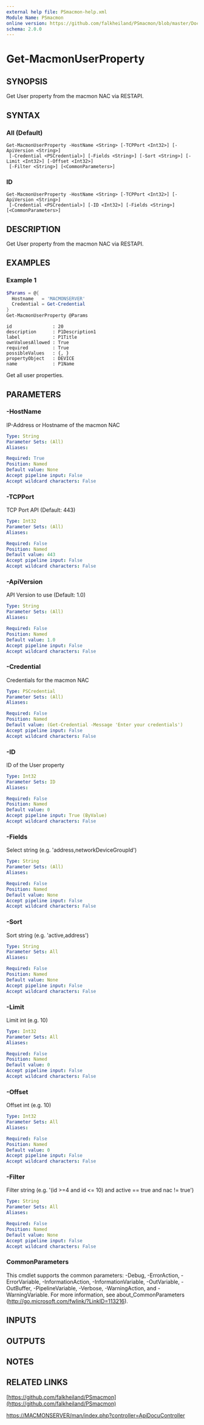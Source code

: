 ```yaml
---
external help file: PSmacmon-help.xml
Module Name: PSmacmon
online version: https://github.com/falkheiland/PSmacmon/blob/master/Docs/Get-MacmonUserProperty.md
schema: 2.0.0
---
```


# Get-MacmonUserProperty

## SYNOPSIS
Get User property from the macmon NAC via RESTAPI.

## SYNTAX

### All (Default)
```
Get-MacmonUserProperty -HostName <String> [-TCPPort <Int32>] [-ApiVersion <String>]
 [-Credential <PSCredential>] [-Fields <String>] [-Sort <String>] [-Limit <Int32>] [-Offset <Int32>]
 [-Filter <String>] [<CommonParameters>]
```

### ID
```
Get-MacmonUserProperty -HostName <String> [-TCPPort <Int32>] [-ApiVersion <String>]
 [-Credential <PSCredential>] [-ID <Int32>] [-Fields <String>] [<CommonParameters>]
```

## DESCRIPTION
Get User property from the macmon NAC via RESTAPI.

## EXAMPLES

### Example 1
```powershell
$Params = @{
  Hostname   = 'MACMONSERVER'
  Credential = Get-Credential
}
Get-MacmonUserProperty @Params
```
```
id               : 20
description      : P1Description1
label            : P1Title
ownValuesAllowed : True
required         : True
possibleValues   : {, }
propertyObject   : DEVICE
name             : P1Name
```
Get all user properties.

## PARAMETERS

### -HostName
IP-Address or Hostname of the macmon NAC

```yaml
Type: String
Parameter Sets: (All)
Aliases:

Required: True
Position: Named
Default value: None
Accept pipeline input: False
Accept wildcard characters: False
```

### -TCPPort
TCP Port API (Default: 443)

```yaml
Type: Int32
Parameter Sets: (All)
Aliases:

Required: False
Position: Named
Default value: 443
Accept pipeline input: False
Accept wildcard characters: False
```

### -ApiVersion
API Version to use (Default: 1.0)

```yaml
Type: String
Parameter Sets: (All)
Aliases:

Required: False
Position: Named
Default value: 1.0
Accept pipeline input: False
Accept wildcard characters: False
```

### -Credential
Credentials for the macmon NAC

```yaml
Type: PSCredential
Parameter Sets: (All)
Aliases:

Required: False
Position: Named
Default value: (Get-Credential -Message 'Enter your credentials')
Accept pipeline input: False
Accept wildcard characters: False
```

### -ID
ID of the User property

```yaml
Type: Int32
Parameter Sets: ID
Aliases:

Required: False
Position: Named
Default value: 0
Accept pipeline input: True (ByValue)
Accept wildcard characters: False
```

### -Fields
Select string (e.g. 'address,networkDeviceGroupId')

```yaml
Type: String
Parameter Sets: (All)
Aliases:

Required: False
Position: Named
Default value: None
Accept pipeline input: False
Accept wildcard characters: False
```

### -Sort
Sort string (e.g. 'active,address')

```yaml
Type: String
Parameter Sets: All
Aliases:

Required: False
Position: Named
Default value: None
Accept pipeline input: False
Accept wildcard characters: False
```

### -Limit
Limit int (e.g. 10)

```yaml
Type: Int32
Parameter Sets: All
Aliases:

Required: False
Position: Named
Default value: 0
Accept pipeline input: False
Accept wildcard characters: False
```

### -Offset
Offset int (e.g. 10)

```yaml
Type: Int32
Parameter Sets: All
Aliases:

Required: False
Position: Named
Default value: 0
Accept pipeline input: False
Accept wildcard characters: False
```

### -Filter
Filter string (e.g. '(id >=4 and id <= 10) and active == true and nac != true')

```yaml
Type: String
Parameter Sets: All
Aliases:

Required: False
Position: Named
Default value: None
Accept pipeline input: False
Accept wildcard characters: False
```

### CommonParameters
This cmdlet supports the common parameters: -Debug, -ErrorAction, -ErrorVariable, -InformationAction, -InformationVariable, -OutVariable, -OutBuffer, -PipelineVariable, -Verbose, -WarningAction, and -WarningVariable.
For more information, see about_CommonParameters (http://go.microsoft.com/fwlink/?LinkID=113216).

## INPUTS

## OUTPUTS

## NOTES

## RELATED LINKS

[https://github.com/falkheiland/PSmacmon](https://github.com/falkheiland/PSmacmon)

[https://MACMONSERVER/man/index.php?controller=ApiDocuController](https://MACMONSERVER/man/index.php?controller=ApiDocuController)

